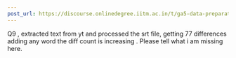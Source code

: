 ```yaml
---
post_url: https://discourse.onlinedegree.iitm.ac.in/t/ga5-data-preparation-discussion-thread-tds-jan-2025/166576/74
---
```

Q9 , extracted text from yt and processed the srt file, getting 77 differences adding any word the diff count is increasing . Please tell what i am missing here.